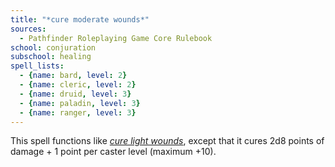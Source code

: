 ```yaml
---
title: "*cure moderate wounds*"
sources:
  - Pathfinder Roleplaying Game Core Rulebook
school: conjuration
subschool: healing
spell_lists:
  - {name: bard, level: 2}
  - {name: cleric, level: 2}
  - {name: druid, level: 3}
  - {name: paladin, level: 3}
  - {name: ranger, level: 3}
---
```


This spell functions like [*cure light wounds*](/spells/cure-light-wounds/), except that it cures 2d8 points of damage + 1 point per caster level (maximum +10).

